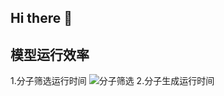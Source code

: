 ## Hi there 👋

<!--
**shangtianfeng/shangtianfeng** is a ✨ _special_ ✨ repository because its `README.md` (this file) appears on your GitHub profile.

Here are some ideas to get you started:

- 🔭 I’m currently working on ...
- 🌱 I’m currently learning ...
- 👯 I’m looking to collaborate on ...
- 🤔 I’m looking for help with ...
- 💬 Ask me about ...
- 📫 How to reach me: ...
- 😄 Pronouns: ...
- ⚡ Fun fact: ...
-->

## 模型运行效率
1.分子筛选运行时间
![分子筛选](https://github.com/user-attachments/assets/6fe79e06-98eb-43c2-9e4f-15345aff048e)
2.分子生成运行时间
